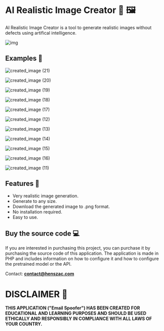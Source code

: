 # AI Realistic Image Creator 🤖 🖼️

AI Realistic Image Creator is a tool to generate realistic images without defects using artifical intelligence.

![img](https://github.com/henszac/AI-Realistic-Image-Creator/assets/166815874/44475c1b-fc81-453e-9f4c-ca7694571b12)

## Examples 🧪

![created_image (21)](https://github.com/henszac/AI-Realistic-Image-Creator-PHP/assets/166815874/5a30ded2-9aee-49ec-8a70-811bddc38db3)

![created_image (20)](https://github.com/henszac/AI-Realistic-Image-Creator-PHP/assets/166815874/1fa00671-32af-4c9a-a5c0-91f43664703d)

![created_image (19)](https://github.com/henszac/AI-Realistic-Image-Creator-PHP/assets/166815874/989912a6-c35c-4eb1-8e55-d7b7b022616e)

![created_image (18)](https://github.com/henszac/AI-Realistic-Image-Creator-PHP/assets/166815874/4b54b8bc-8225-4288-8e65-cfa96c95c436)

![created_image (17)](https://github.com/henszac/AI-Realistic-Image-Creator-PHP/assets/166815874/677ce86b-1cc3-47d3-8b40-732a01905a6e)

![created_image (12)](https://github.com/henszac/AI-Realistic-Image-Creator-PHP/assets/166815874/eb425eee-5663-47fb-b371-bdd5135417dc)

![created_image (13)](https://github.com/henszac/AI-Realistic-Image-Creator-PHP/assets/166815874/14f46ecd-0ef4-42e9-b7c6-8ffd351f390d)

![created_image (14)](https://github.com/henszac/AI-Realistic-Image-Creator-PHP/assets/166815874/d314847f-b7f9-43a6-bf96-b3bd3987255a)

![created_image (15)](https://github.com/henszac/AI-Realistic-Image-Creator-PHP/assets/166815874/5d98e1e0-d4fb-4a5f-91b1-f9666d00179b)

![created_image (16)](https://github.com/henszac/AI-Realistic-Image-Creator-PHP/assets/166815874/836ad5b5-65fb-41fb-9453-80e36ce96394)

![created_image (11)](https://github.com/henszac/AI-Realistic-Image-Creator-PHP/assets/166815874/2ddaf79c-b1b3-4f7c-a935-f667a5d1d538)

## Features 🚀

+ Very realistic image generation.
+ Generate to any size.
+ Download the generated image to .png format.
+ No installation required.
+ Easy to use.

 ## Buy the source code 💻

If you are interested in purchasing this project, you can purchase it by purchasing the source code of this application. The application is made in PHP and includes information on how to configure it and how to configure the pretrained model or the API.

Contact: **contact@henszac.com**

# DISCLAIMER 📜

**THIS APPLICATION ("Email Spoofer") HAS BEEN CREATED FOR EDUCATIONAL AND LEARNING PURPOSES AND SHOULD BE USED ETHICALLY AND RESPONSIBLY IN COMPLIANCE WITH ALL LAWS OF YOUR COUNTRY.**
